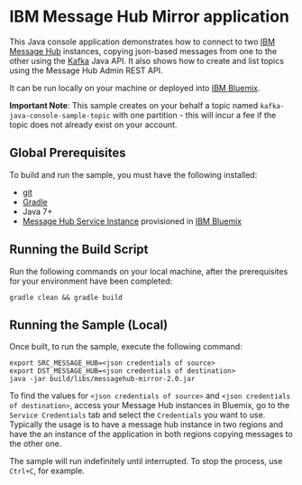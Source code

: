 # IBM Message Hub Mirror application
This Java console application demonstrates how to connect to two [IBM Message Hub](https://console.ng.bluemix.net/docs/services/MessageHub/index.html) instances, copying json-based messages from one to the other using the [Kafka](https://kafka.apache.org) Java API. It also shows how to create and list topics using the Message Hub Admin REST API.

It can be run locally on your machine or deployed into [IBM Bluemix](https://console.ng.bluemix.net/).

__Important Note__: This sample creates on your behalf a topic named `kafka-java-console-sample-topic` with one partition - this will incur a fee if the topic does not already exist on your account.

## Global Prerequisites
To build and run the sample, you must have the following installed:
* [git](https://git-scm.com/)
* [Gradle](https://gradle.org/)
* Java 7+
* [Message Hub Service Instance](https://console.ng.bluemix.net/catalog/services/message-hub/) provisioned in [IBM Bluemix](https://console.ng.bluemix.net/)

## Running the Build Script
Run the following commands on your local machine, after the prerequisites for your environment have been completed:
```shell
gradle clean && gradle build
 ```

## Running the Sample (Local)
Once built, to run the sample, execute the following command:
```shell
export SRC_MESSAGE_HUB=<json credentials of source>
export DST_MESSAGE_HUB=<json credentials of destination>
java -jar build/libs/messagehub-mirror-2.0.jar
```

To find the values for `<json credentials of source>` and `<json credentials of destination>`, access your Message Hub instances in Bluemix, go to the `Service Credentials` tab and select the `Credentials` you want to use.  Typically the usage is to have a message hub instance in two regions and have the an instance of the application in both regions copying messages to the other one.

The sample will run indefinitely until interrupted. To stop the process, use `Ctrl+C`, for example.


